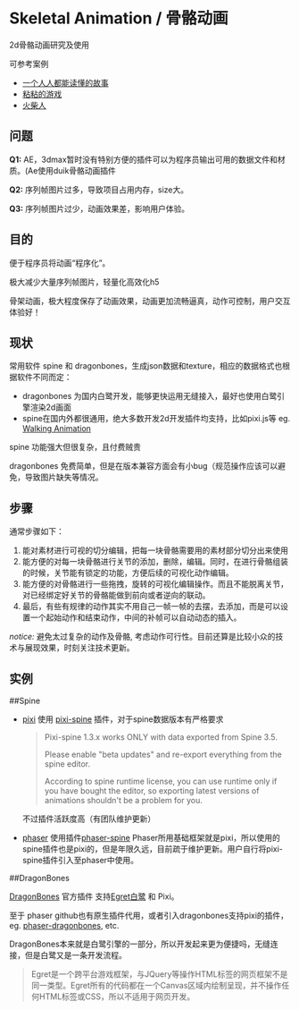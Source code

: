 # Skeletal Animation / 骨骼动画

2d骨骼动画研究及使用

可参考案例

- [一个人人都能读懂的故事](http://youandme.heymeo.net/)
- [粘粘的游戏](http://tgc.qq.com/act/a20161205h5sp/index.html)
- [火柴人](http://alloyteam.github.io/AlloyStick/demo_simple.html)






## 问题

**Q1:** AE，3dmax暂时没有特别方便的插件可以为程序员输出可用的数据文件和材质。(Ae使用duik骨骼动画插件

**Q2:** 序列帧图片过多，导致项目占用内存，size大。

**Q3:** 序列帧图片过少，动画效果差，影响用户体验。





## 目的

便于程序员将动画“程序化”。

极大减少大量序列帧图片，轻量化高效化h5

骨架动画，极大程度保存了动画效果，动画更加流畅逼真，动作可控制，用户交互体验好！





## 现状

常用软件 spine  和  dragonbones，生成json数据和texture，相应的数据格式也根据软件不同而定：

- dragonbones 为国内白鹭开发，能够更快运用无缝接入，最好也使用白鹭引擎渲染2d画面
- spine在国内外都很通用，绝大多数开发2d开发插件均支持，比如pixi.js等 eg. [Walking Animation](http://pixijs.github.io/examples/#/spine/spineboy.js) 

spine 功能强大但很复杂，且付费贼贵

dragonbones  免费简单，但是在版本兼容方面会有小bug（规范操作应该可以避免，导致图片缺失等情况。





## 步骤

通常步骤如下：

1. 能对素材进行可视的切分编辑，把每一块骨骼需要用的素材部分切分出来使用
2. 能方便的对每一块骨骼进行关节的添加，删除，编辑。同时，在进行骨骼组装的时候，关节能有锁定的功能，方便后续的可视化动作编辑。
3. 能方便的对骨骼进行一些拖拽，旋转的可视化编辑操作。而且不能脱离关节，对已经绑定好关节的骨骼能做到前向或者逆向的联动。
4. 最后，有些有规律的动作其实不用自己一帧一帧的去摆，去添加，而是可以设置一个起始动作和结束动作，中间的补帧可以自动动态的插入。

*notice:* 避免太过复杂的动作及骨骼, 考虑动作可行性。目前还算是比较小众的技术与展现效果，时刻关注技术更新。





## 实例

##Spine

- [pixi](http://www.pixijs.com/) 使用 [pixi-spine](https://github.com/pixijs/pixi-spine) 插件，对于spine数据版本有严格要求

  >Pixi-spine 1.3.x works ONLY with data exported from Spine 3.5.
  >
  >Please enable "beta updates" and re-export everything from the spine editor.
  >
  >According to spine runtime license, you can use runtime only if you have bought the editor, so exporting latest versions of animations shouldn't be a problem for you.

  不过插件活跃度高（有团队维护更新）

- [phaser](http://phaser.io/) 使用插件[phaser-spine](https://github.com/orange-games/phaser-spine)
  Phaser所用基础框架就是pixi，所以使用的spine插件也是pixi的，但是年限久远，目前疏于维护更新。用户自行将pixi-spine插件引入至phaser中使用。



##DragonBones

[DragonBones](https://github.com/DragonBones/DragonBonesJS) 官方插件 支持[Egret白鹭](http://developer.egret.com/cn/) 和 Pixi。

至于 phaser github也有原生插件代用，或者引入dragonbones支持pixi的插件，eg. [phaser-dragonbones](https://github.com/raksa/phaser-dragonbones), etc.

DragonBones本来就是白鹭引擎的一部分，所以开发起来更为便捷吗，无缝连接，但是白鹭又是一条开发流程。

> Egret是一个跨平台游戏框架，与JQuery等操作HTML标签的网页框架不是同一类型。Egret所有的代码都在一个Canvas区域内绘制呈现，并不操作任何HTML标签或CSS，所以不适用于网页开发。



